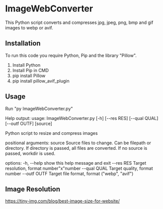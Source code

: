 # ImageWebConverter
This Python script converts and compresses jpg, jpeg, png, bmp and gif images to webp or avif.

## Installation
To run this code you require Python, Pip and the library "Pillow".

1. Install Python
2. Install Pip in CMD
3. pip install Pillow
4. pip install pillow_avif_plugin

## Usage
Run "py ImageWebConverter.py"

Help output:
usage: ImageWebConverter.py [-h] [--res RES] [--qual QUAL] [--outf OUTF] [source]

Python script to resize and compress images

positional arguments:
  source       Source files to change. Can be filepath or directory. If directory is passed, all files are converted. If no source is passed, workdir is used.

options:
  -h, --help   show this help message and exit
  --res RES    Target resolution, format number"x"number
  --qual QUAL  Target quality, format number
  --outf OUTF  Target file format, format ("webp", "avif")

## Image Resolution
https://tiny-img.com/blog/best-image-size-for-website/
